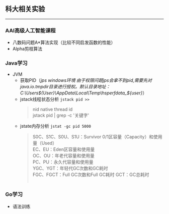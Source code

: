 ## 科大相关实验

-------  
### AAI高级人工智能课程
  + 八数码问题A*算法实现（比较不同启发函数的性能）
  + Alpha剪枝算法

### Java学习  
+ JVM  
  + 获取PID（*jps windows环境 由于权限问题jps会拿不到pid,需要先对java.io.tmpdir目录进行授权。默认目录地址：C:\Users\${User}\AppData\Local\Temp\hsperfdata_${user}*）
  + jstack线程状态分析 `jstack pid >> `
    >nid native thread id  
    jstack pid | grep -c '关键字'
  + jstate内存分析 `jstat -gc pid 5000`
    >S0C、S1C、S0U、S1U：Survivor 0/1区容量（Capacity）和使用量（Used）  
     EC、EU：Eden区容量和使用量  
     OC、OU：年老代容量和使用量  
     PC、PU：永久代容量和使用量  
     YGC、YGT：年轻代GC次数和GC耗时  
     FGC、FGCT：Full GC次数和Full GC耗时
     GCT：GC总耗时<br><br>
### Go学习  
+ 语法训练